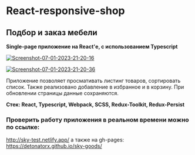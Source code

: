 # React-responsive-shop

## Подбор и заказ мебели

**Single-page приложение на React'е, с использованием Typescript**

<a href="https://ibb.co/ZM8cPjD"><img src="https://i.ibb.co/XCsFgQR/Screenshot-07-01-2023-21-20-16.png" alt="Screenshot-07-01-2023-21-20-16" border="0"></a><br />

<a href="https://ibb.co/mF10rBh"><img src="https://i.ibb.co/FqNXkW8/Screenshot-07-01-2023-21-20-36.png" alt="Screenshot-07-01-2023-21-20-36" border="0"></a>

Приложение позволяет просмативать листинг товаров, сортировать список. Также реализовано добавление в избранное и в корзину. При обновлении страницы данные сохраняются.

**Стек: React, Typescript, Webpack, SCSS, Redux-Toolkit, Redux-Persist** 

### Проверить работу приложения в реальном времени можно по ссылке:
http://sky-test.netlify.app/
а также на gh-pages: https://detonatorx.github.io/sky-goods/
